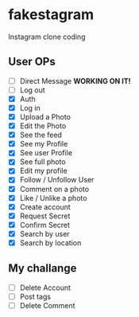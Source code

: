 # fakestagram

Instagram clone coding

## User OPs
- [ ] Direct Message <b>WORKING ON IT!</b>
- [ ] Log out
- [x] Auth
- [x] Log in 
- [x] Upload a Photo 
- [x] Edit the Photo
- [x] See the feed
- [x] See my Profile
- [x] See user Profile
- [x] See full photo
- [x] Edit my profile 
- [x] Follow / Unfollow User
- [x] Comment on a photo
- [x] Like / Unlike a photo
- [x] Create account
- [x] Request Secret
- [x] Confirm Secret
- [x] Search by user
- [x] Search by location

## My challange
- [ ] Delete Account
- [ ] Post tags
- [ ] Delete Comment